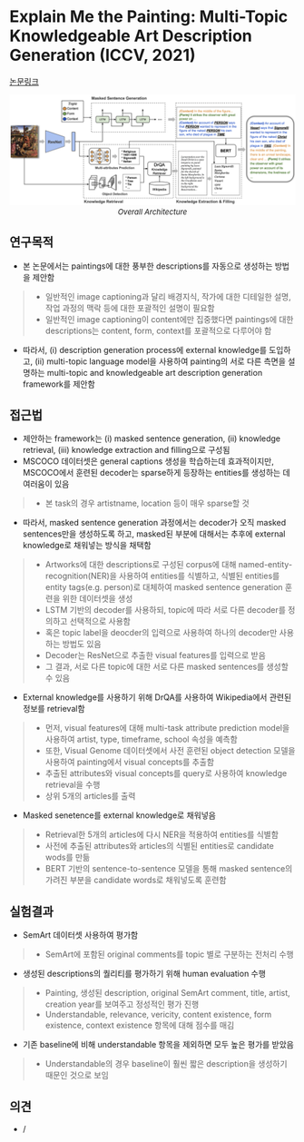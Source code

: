 # Explain Me the Painting: Multi-Topic Knowledgeable Art Description Generation (ICCV, 2021)

[논문링크](https://openaccess.thecvf.com/content/ICCV2021/html/Bai_Explain_Me_the_Painting_Multi-Topic_Knowledgeable_Art_Description_Generation_ICCV_2021_paper.html)

<p align="center">
    <img width="800" alt='fig1' src="./img/20_02_01.png?raw=true"></br>
    <em><font size=2>Overall Architecture</font></em>
</p>

## 연구목적
- 본 논문에서는 paintings에 대한 풍부한 descriptions를 자동으로 생성하는 방법을 제안함
> - 일반적인 image captioning과 달리 배경지식, 작가에 대한 디테일한 설명, 작업 과정의 맥락 등에 대한 포괄적인 설명이 필요함
> - 일반적인 image captioning이 content에만 집중했다면 paintings에 대한 descriptions는 content, form, context를 포괄적으로 다루어야 함
- 따라서, (i) description generation process에 external knowledge를 도입하고, (ii) multi-topic language model을 사용하여 painting의 서로 다른 측면을 설명하는 multi-topic and knowledgeable art description generation framework를 제안함

## 접근법
- 제안하는 framework는 (i) masked sentence generation, (ii) knowledge retrieval, (iii) knowledge extraction and filling으로 구성됨
- MSCOCO 데이터셋은 general captions 생성을 학습하는데 효과적이지만, MSCOCO에서 훈련된 decoder는 sparse하게 등장하는 entities를 생성하는 데 여러움이 있음
> - 본 task의 경우 artistname, location 등이 매우 sparse할 것
- 따라서, masked sentence generation 과정에서는 decoder가 오직 masked sentences만을 생성하도록 하고, masked된 부분에 대해서는 추후에 external knowledge로 채워넣는 방식을 채택함
> - Artworks에 대한 descriptions로 구성된 corpus에 대해 named-entity-recognition(NER)을 사용하여 entities를 식별하고, 식별된 entities를 entity tags(e.g. person)로 대체하여 masked sentence generation 훈련을 위한 데이터셋을 생성
> - LSTM 기반의 decoder를 사용하되, topic에 따라 서로 다른 decoder를 정의하고 선택적으로 사용함
> - 혹은 topic label을 deocder의 입력으로 사용하여 하나의 decoder만 사용하는 방법도 있음
> - Decoder는 ResNet으로 추출한 visual features를 입력으로 받음
> - 그 결과, 서로 다른 topic에 대한 서로 다른 masked sentences를 생성할 수 있음
- External knowledge를 사용하기 위해 DrQA를 사용하여 Wikipedia에서 관련된 정보를 retrieval함
> - 먼저, visual features에 대해 multi-task attribute prediction model을 사용하여 artist, type, timeframe, school 속성을 예측함
> - 또한, Visual Genome 데이터셋에서 사전 훈련된 object detection 모델을 사용하여 painting에서 visual concepts를 추출함
> - 추출된 attributes와 visual concepts를 query로 사용하여 knowledge retrieval을 수행
> - 상위 5개의 articles를 출력
- Masked senetence를 external knowledge로 채워넣음
> - Retrieval한 5개의 articles에 다시 NER을 적용하여 entities를 식별함
> - 사전에 추출된 attributes와 articles의 식별된 entities로 candidate wods를 만듦
> - BERT 기반의 sentence-to-sentence 모델을 통해 masked sentence의 가려진 부분을 candidate words로 채워넣도록 훈련함

## 실험결과
- SemArt 데이터셋 사용하여 평가함
> - SemArt에 포함된 original comments를 topic 별로 구분하는 전처리 수행
- 생성된 descriptions의 퀄리티를 평가하기 위해 human evaluation 수행
> - Painting, 생성된 description, original SemArt comment, title, artist, creation year를 보여주고 정성적인 평가 진행
> - Understandable, relevance, vericity, content existence, form existence, context existence 항목에 대해 점수를 매김
- 기존 baseline에 비해 understandable 항목을 제외하면 모두 높은 평가를 받았음
> - Understandable의 경우 baseline이 훨씬 짧은 description을 생성하기 때문인 것으로 보임

## 의견
- /
